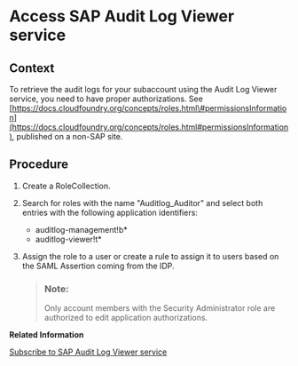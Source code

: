 <!-- loioaf26206cac0b4af0afb0367af4a57949 -->

# Access SAP Audit Log Viewer service 



<a name="loioaf26206cac0b4af0afb0367af4a57949__context_v5p_cvr_pdc"/>

## Context

To retrieve the audit logs for your subaccount using the Audit Log Viewer service, you need to have proper authorizations. See [https://docs.cloudfoundry.org/concepts/roles.html\#permissionsInformation](https://docs.cloudfoundry.org/concepts/roles.html#permissionsInformation), published on a non-SAP site.



<a name="loioaf26206cac0b4af0afb0367af4a57949__steps_ntt_1vr_pdc"/>

## Procedure

1.  Create a RoleCollection.

2.  Search for roles with the name "Auditlog\_Auditor" and select both entries with the following application identifiers:

    -   auditlog-management!b\*
    -   auditlog-viewer!t\*

3.  Assign the role to a user or create a rule to assign it to users based on the SAML Assertion coming from the IDP.

    > ### Note:  
    > Only account members with the Security Administrator role are authorized to edit application authorizations.


**Related Information**  


[Subscribe to SAP Audit Log Viewer service](subscribe-to-sap-audit-log-viewer-service-8ef9054.md "Subscribe to SAP Audit Log Viewer service for access to audit log information.")

